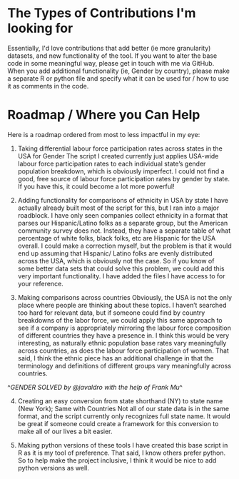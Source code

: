 # The Types of Contributions I'm looking for
Essentially, I'd love contributions that add better (ie more granularity) datasets, and new functionality of the tool. If you want to alter the base code in some meaningful way, please get in touch with me via GitHub. When you add additional functionality (ie, Gender by country), please make a separate R or python file and specify what it can be used for / how to use it as comments in the code.

# Roadmap / Where you Can Help
Here is a roadmap ordered from most to less impactful in my eye:

1. Taking differential labour force participation rates across states in the USA for Gender
The script I created currently just applies USA-wide labour force participation rates to each individual state’s gender population breakdown, which is obviously imperfect. I could not find a good, free source of labour force participation rates by gender by state. If you have this, it could become a lot more powerful!

2. Adding functionality for comparisons of ethnicity in USA by state
I have actually already built most of the script for this, but I ran into a major roadblock. I have only seen companies collect ethnicity in a format that parses our Hispanic/Latino folks as a separate group, but the American community survey does not. Instead, they have a separate table of what percentage of white folks, black folks, etc are Hispanic for the USA overall. I could make a correction myself, but the problem is that it would end up assuming that Hispanic/ Latino folks are evenly distributed across the USA, which is obviously not the case. So if you know of some better data sets that could solve this problem, we could add this very important functionality. I have added the files I have access to for your reference. 

3. Making comparisons across countries
Obviously, the USA is not the only place where people are thinking about these topics. I haven’t searched too hard for relevant data, but if someone could find by country breakdowns of the labor force, we could apply this same approach to see if a company is appropriately mirroring the labour force composition of different countries they have a presence in. I think this would be very interesting, as naturally ethnic population base rates vary meaningfully across countries, as does the labour force participation of women. That said, I think the ethnic piece has an additional challenge in that the terminology and definitions of different groups vary meaningfully across countries. 

^*GENDER SOLVED by @javaldro with the help of Frank Mu*^

4. Creating an easy conversion from state shorthand (NY) to state name (New York); Same with Countries
Not all of our state data is in the same format, and the script currently only recognizes full state name. It would be great if someone could create a framework for this conversion to make all of our lives a bit easier. 

5. Making python versions of these tools
I have created this base script in R as it is my tool of preference. That said, I know others prefer python. So to help make the project inclusive, I think it would be nice to add python versions as well. 
